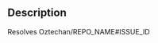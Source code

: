 ## Description

Resolves Oztechan/REPO_NAME#ISSUE_ID
<!--
Pull Request Checklist
1. I have read the https://github.com/Oztechan/Config/blob/develop/docs/CONTRIBUTING.md
2. PR title in the format of `[Oztechan/REPO_NAME#ISSUE_ID] ISSUE_TITLE`
3. I have added a valid description and 
4. I replaced `REPO_NAME` with the name of repository.
5. I replaced `ISSUE_ID` with the ID(number in the link) of issue.
4. I have tested the app before creating this PR 
-->
